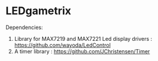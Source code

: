 # LEDgametrix

Dependencies:
1.  Library for MAX7219 and MAX7221 Led display drivers : https://github.com/wayoda/LedControl
2.  A timer library : https://github.com/JChristensen/Timer
